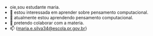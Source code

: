 -    oie,sou estudante maria.
- 👀 estou interessada em aprender sobre pensamento computacional.
- 🌱 atualmente estou aprendendo  pensamento computacional.
- 💞️ pretendo colaborar com a materia.
- 📫 {maria.e.silva34@escola.pr.gov.br}

